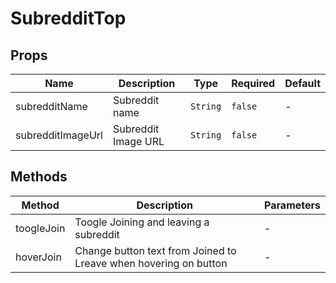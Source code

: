 # SubredditTop

## Props

<!-- @vuese:SubredditTop:props:start -->
|Name|Description|Type|Required|Default|
|---|---|---|---|---|
|subredditName|Subreddit name|`String`|`false`|-|
|subredditImageUrl|Subreddit Image URL|`String`|`false`|-|

<!-- @vuese:SubredditTop:props:end -->


## Methods

<!-- @vuese:SubredditTop:methods:start -->
|Method|Description|Parameters|
|---|---|---|
|toogleJoin|Toogle Joining and leaving a subreddit|-|
|hoverJoin|Change button text from Joined to Lreave when hovering on button|-|

<!-- @vuese:SubredditTop:methods:end -->


